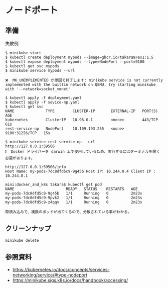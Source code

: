 # ノードポート

## 準備

失敗例 
```
$ minikube start
$ kubectl create deployment mypods --image=ghcr.io/takara9/ex1:1.5
$ kubectl expose deployment mypods --type=NodePort --port=9100
$ kubectl get svc mypods
$ minikube service mypods --url

❌  MK_UNIMPLEMENTED が原因で終了します: minikube service is not currently implemented with the builtin network on QEMU, try starting minikube with '--network=socket_vmnet'

```


```
$ kubectl apply -f deployment.yaml 
$ kubectl apply -f sevice-np.yaml 
$ kubectl get svc
NAME              TYPE        CLUSTER-IP       EXTERNAL-IP   PORT(S)          AGE
kubernetes        ClusterIP   10.96.0.1        <none>        443/TCP          61s
rest-service-np   NodePort    10.109.193.255   <none>        9100:31256/TCP   15s
```


```
$ minikube service rest-service-np --url
http://127.0.0.1:59566
❗  Docker ドライバーを darwin 上で使用しているため、実行するにはターミナルを開く必要があります。
```



```
http://127.0.0.1:59566/info
Host Name: my-pods-7dc8dfd5c9-9g45b Host IP: 10.244.0.4 Client IP : 10.244.0.1

mini:docker_and_k8s takara$ kubectl get pod
NAME                       READY   STATUS    RESTARTS   AGE
my-pods-7dc8dfd5c9-9g45b   1/1     Running   0          2m23s
my-pods-7dc8dfd5c9-9pvk2   1/1     Running   0          2m23s
my-pods-7dc8dfd5c9-z4qqv   1/1     Running   0          2m23s

際読み込みで、複数のポッドが出てくるので、分散されている事がわかる。
```



## クリーンナップ
```
minikube delete
```


## 参照資料
- https://kubernetes.io/docs/concepts/services-networking/service/#type-nodeport
- https://minikube.sigs.k8s.io/docs/handbook/accessing/


